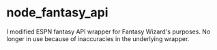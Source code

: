 # node_fantasy_api
I modified ESPN fantasy API wrapper for Fantasy Wizard's purposes. No longer in use because of inaccuracies in the underlying wrapper. 
